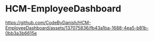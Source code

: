 # HCM-EmployeeDashboard



https://github.com/CodeByDanish/HCM-EmployeeDashboard/assets/137075836/fb43a1ba-1688-4ea5-b81b-0bb3a3b6615e

